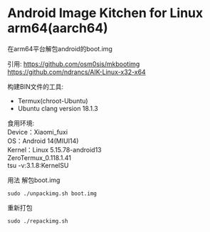 # Android Image Kitchen for Linux arm64(aarch64)
在arm64平台解包android的boot.img

引用:
https://github.com/osm0sis/mkbootimg
https://github.com/ndrancs/AIK-Linux-x32-x64

构建BIN文件的工具:
- Termux(chroot-Ubuntu)
- Ubuntu clang version 18.1.3

食用环境:   
Device：Xiaomi_fuxi    
OS：Android 14(MIUI14)    
Kernel：Linux 5.15.78-android13    
ZeroTermux_0.118.1.41    
tsu -v:3.1.8:KernelSU    


用法
解包boot.img    
```
sudo ./unpackimg.sh boot.img
```

重新打包
```
sudo ./repackimg.sh
```
